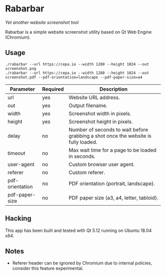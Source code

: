 # Rabarbar

*Yet another website screenshot tool*

Rabarbar is a simple website screenshot utility based on Qt Web Engine (Chromium).

## Usage
~~~
./rabarbar --url https://cepa.io --width 1280 --height 1024 --out screenshot.png
./rabarbar --url https://cepa.io --width 1280 --height 1024 --out screenshot.pdf --pdf-orientation=landscape --pdf-paper-size=a4
~~~

Parameter       | Required | Description
--------------- | -------- | -----------
url             | yes      | Website URL address.
out             | yes      | Output filename.
width           | yes      | Screenshot width in pixels.
height          | yes      | Screenshot height in pixels.
delay           | no       | Number of seconds to wait before grabbing a shot once the website is fully loaded.
timeout         | no       | Max wait time for a page to be loaded in seconds.
user-agent      | no       | Custom browser user agent.
referer         | no       | Custom referer.
pdf-orientation | no       | PDF orientation (portrait, landscape).
pdf-paper-size  | no       | PDF paper size (a3, a4, letter, tabloid).

## Hacking
This app has been built and tested with Qt 5.12 running on Ubuntu 18.04 x64.

## Notes
- Referer header can be ignored by Chromium due to internal policies, consider this feature experimental.
